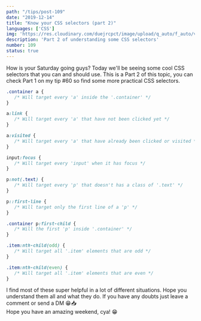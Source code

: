 ```yaml
---
path: "/tips/post-109"
date: "2019-12-14"
title: "Know your CSS selectors (part 2)"
languages: ['CSS']
img: 'https://res.cloudinary.com/duejrcpct/image/upload/q_auto/f_auto/v1587329873/tips/109-1_psbqo3.png'
description: 'Part 2 of understanding some CSS selectors'
number: 109
status: true
---
```


How is your Saturday going guys? Today we'll be seeing some cool CSS selectors that you can and should use. This is a Part 2 of this topic, you can check Part 1 on my tip #60 so find some more practical CSS selectors.

 ```css
.container a {
    /* Will target every 'a' inside the '.container' */
}

a:link {
    /* Will target every 'a' that have not been clicked yet */
}

a:visited {
    /* Will target every 'a' that have already been clicked or visited */
}

input:focus {
    /* Will target every 'input' when it has focus */
}

p:not(.text) {
    /* Will target every 'p' that doesn't has a class of '.text' */
}

p::first-line {
    /* Will target only the first line of a 'p' */
}

.container p:first-child {
    /* Will the first 'p' inside '.container' */
}

.item:nth-child(odd) {
    /* Will target all '.item' elements that are odd */
}

.item:nth-child(even) {
    /* Will target all '.item' elements that are even */
}
 ```

I find most of these super helpful in a lot of different situations. Hope you understand them all and what they do. If you have any doubts just leave a comment or send a DM 😁📥  
Hope you have an amazing weekend, cya! 😁
